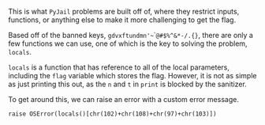 This is what `PyJail` problems are built off of, where they restrict inputs, functions, or anything else to make it more challenging to get the flag.

Based off of the banned keys, `gdvxftundmn'~`\``@#$%^&*-/.{}`, there are only a few functions we can use, one of which is the key to solving the problem, `locals`.

`locals` is a function that has reference to all of the local parameters, including the `flag` variable which stores the flag. However, it is not as simple as just printing this out, as the `n` and `t` in `print` is blocked by the sanitizer.

To get around this, we can raise an error with a custom error message.

```
raise OSError(locals()[chr(102)+chr(108)+chr(97)+chr(103)])
```